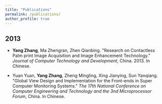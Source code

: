```yaml
---
title: "Publications"
permalink: /publications/
author_profile: true
---
```


## 2013
* <strong>Yang Zhang</strong>, Ma Zhengran, Zhen Qianbing. "Research on Contactless Palm print Image Acquisition and Image Enhancement Technology." <i>Journal of Computer Technology and Development</i>, China. 2013. In Chinese.

* Yuan Yuan, <strong>Yang Zhang</strong>, Zheng Mingling, Xing Jianying, Sun Yanqiang. "Global View Design and Implementation for the Front-ends in Super Computer Monitoring Systems." <i>The 17th National Conference on Computer Engineering and Technology and the 3nd Microprocessor Forum</i>, China. In Chinese.
